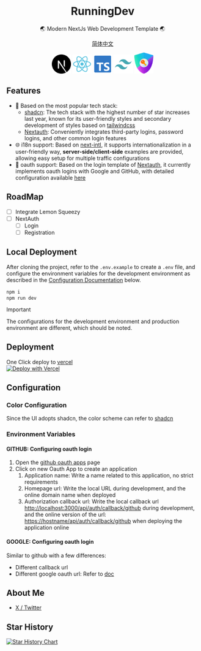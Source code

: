<div align="center">
  <h1>RunningDev</h1>

  <p>🌏 Modern NextJs Web Development Template 🌏</p>
   
   [简体中文](./README.md)
</div>

<div align="center">
   <img width="50" src="./public/next.svg" alt="Next.js" title="Next.js"/> 
   <img width="50" src="./public/react.svg" alt="react.js" title="react.js"/>
  <img width="50" src="./public/ts.svg" alt="ts" title="TypeScript"/>
  <img width="50" src="./public/tailwindcss.svg" alt="Tailwind CSS" title="Tailwind CSS"/>
  <img alt="next-auth" width="50" src="./public/authjs.webp"/>
</div>

## Features

- 🌟 Based on the most popular tech stack:
  - [shadcn](https://ui.shadcn.com/): The tech stack with the highest number of star increases last year, known for its user-friendly styles and secondary development of styles based on [tailwindcss](https://www.tailwindcss.cn/)
  - [Nextauth](https://next-auth.js.org/): Conveniently integrates third-party logins, password logins, and other common login features
- 🌐 i18n support: Based on [next-intl](https://github.com/amannn/next-intl), it supports internationalization in a user-friendly way, **server-side/client-side** examples are provided, allowing easy setup for multiple traffic configurations
- 🚀 oauth support: Based on the login template of [Nextauth](https://next-auth.js.org/), it currently implements oauth logins with Google and GitHub, with detailed configuration available [here](#environment-variables)

## RoadMap

- [ ] Integrate Lemon Squeezy
- [ ] NextAuth
  - [ ] Login
  - [ ] Registration

## Local Deployment

After cloning the project, refer to the `.env.example` to create a `.env` file, and configure the environment variables for the development environment as described in the [Configuration Documentation](#environment-variables) below.

```shell
npm i
npm run dev
```

> [!IMPORTANT]
> The configurations for the development environment and production environment are different, which should be noted.

## Deployment

One Click deploy to [vercel](https://vercel.com/)  
[![Deploy with Vercel](https://vercel.com/button)](https://vercel.com/new/clone?repository-url=https%3A%2F%2Fgithub.com%2Ftonyljx%2Fsaas-lightweight-template&env=GITHUB_APP_CLIENT_ID,GITHUB_APP_CLIENT_SECRET,GOOGLE_APP_CLIENT_ID,GOOGLE_CLIENT_SECRET,NEXTAUTH_SECRET)

## Configuration

### Color Configuration

Since the UI adopts shadcn, the color scheme can refer to [shadcn](https://ui.shadcn.com/themes)

### Environment Variables

#### GITHUB: Configuring oauth login

1. Open the [github oauth apps](https://github.com/settings/developers) page
2. Click on new Oauth App to create an application
   1. Application name: Write a name related to this application, no strict requirements
   2. Homepage url: Write the local URL during development, and the online domain name when deployed
   3. Authorization callback url: Write the local callback url [http://localhost:3000/api/auth/callback/github](http://localhost:3000/api/auth/callback/github) during development, and the online version of the url: [https://hostname/api/auth/callback/github](https://hostname/api/auth/callback/github) when deploying the application online

#### GOOGLE: Configuring oauth login

Similar to github with a few differences:

- Different callback url
- Different google oauth url: Refer to [doc](https://developers.google.com/identity/protocols/oauth2/javascript-implicit-flow?hl=en)

## About Me

- [X / Twitter](https://twitter.com/abc30037274)

## Star History

[![Star History Chart](https://api.star-history.com/svg?repos=tonyljx/saas-lightweight-template&type=Date)](https://star-history.com/#tonyljx/saas-lightweight-template&Date)
